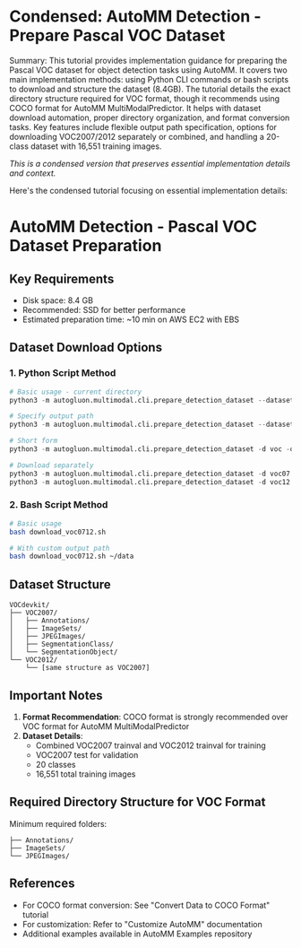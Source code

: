 # Condensed: AutoMM Detection - Prepare Pascal VOC Dataset

Summary: This tutorial provides implementation guidance for preparing the Pascal VOC dataset for object detection tasks using AutoMM. It covers two main implementation methods: using Python CLI commands or bash scripts to download and structure the dataset (8.4GB). The tutorial details the exact directory structure required for VOC format, though it recommends using COCO format for AutoMM MultiModalPredictor. It helps with dataset download automation, proper directory organization, and format conversion tasks. Key features include flexible output path specification, options for downloading VOC2007/2012 separately or combined, and handling a 20-class dataset with 16,551 training images.

*This is a condensed version that preserves essential implementation details and context.*

Here's the condensed tutorial focusing on essential implementation details:

# AutoMM Detection - Pascal VOC Dataset Preparation

## Key Requirements
- Disk space: 8.4 GB
- Recommended: SSD for better performance
- Estimated preparation time: ~10 min on AWS EC2 with EBS

## Dataset Download Options

### 1. Python Script Method
```python
# Basic usage - current directory
python3 -m autogluon.multimodal.cli.prepare_detection_dataset --dataset_name voc0712

# Specify output path
python3 -m autogluon.multimodal.cli.prepare_detection_dataset --dataset_name voc0712 --output_path ~/data

# Short form
python3 -m autogluon.multimodal.cli.prepare_detection_dataset -d voc -o ~/data

# Download separately
python3 -m autogluon.multimodal.cli.prepare_detection_dataset -d voc07 -o ~/data
python3 -m autogluon.multimodal.cli.prepare_detection_dataset -d voc12 -o ~/data
```

### 2. Bash Script Method
```bash
# Basic usage
bash download_voc0712.sh

# With custom output path
bash download_voc0712.sh ~/data
```

## Dataset Structure
```
VOCdevkit/
├── VOC2007/
│   ├── Annotations/
│   ├── ImageSets/
│   ├── JPEGImages/
│   ├── SegmentationClass/
│   └── SegmentationObject/
└── VOC2012/
    └── [same structure as VOC2007]
```

## Important Notes
1. **Format Recommendation**: COCO format is strongly recommended over VOC format for AutoMM MultiModalPredictor
2. **Dataset Details**:
   - Combined VOC2007 trainval and VOC2012 trainval for training
   - VOC2007 test for validation
   - 20 classes
   - 16,551 total training images

## Required Directory Structure for VOC Format
Minimum required folders:
```
├── Annotations/
├── ImageSets/
└── JPEGImages/
```

## References
- For COCO format conversion: See "Convert Data to COCO Format" tutorial
- For customization: Refer to "Customize AutoMM" documentation
- Additional examples available in AutoMM Examples repository
